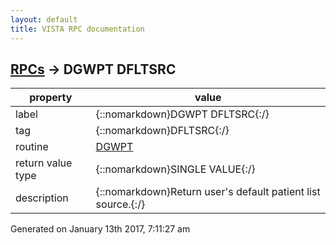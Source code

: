```yaml
---
layout: default
title: VISTA RPC documentation
---
```




## [RPCs](TableOfContent.md) &#8594; DGWPT DFLTSRC 

 property | value 
--- | --- 
 label | {::nomarkdown}DGWPT DFLTSRC{:/}
 tag | {::nomarkdown}DFLTSRC{:/}
 routine | [DGWPT](http://code.osehra.org/dox/Routine_DGWPT_source.html)
 return value type | {::nomarkdown}SINGLE VALUE{:/}
 description | {::nomarkdown}Return user's default patient list source.{:/}




 Generated on January 13th 2017, 7:11:27 am